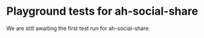 # Playground tests for ah-social-share
We are still awaiting the first test run for ah-social-share.
